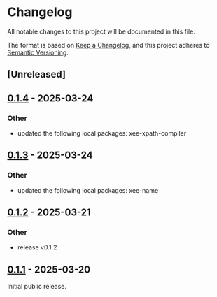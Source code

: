 # Changelog

All notable changes to this project will be documented in this file.

The format is based on [Keep a Changelog](https://keepachangelog.com/en/1.0.0/),
and this project adheres to [Semantic Versioning](https://semver.org/spec/v2.0.0.html).

## [Unreleased]

## [0.1.4](https://github.com/Paligo/xee/compare/xee-xslt-ast-v0.1.3...xee-xslt-ast-v0.1.4) - 2025-03-24

### Other

- updated the following local packages: xee-xpath-compiler

## [0.1.3](https://github.com/Paligo/xee/compare/xee-xslt-ast-v0.1.2...xee-xslt-ast-v0.1.3) - 2025-03-24

### Other

- updated the following local packages: xee-name

## [0.1.2](https://github.com/Paligo/xee/compare/xee-xslt-ast-v0.1.1...xee-xslt-ast-v0.1.2) - 2025-03-21

### Other

- release v0.1.2

## [0.1.1](https://github.com/Paligo/xee/releases/tag/xee-xslt-ast-v0.1.1) - 2025-03-20

Initial public release.
